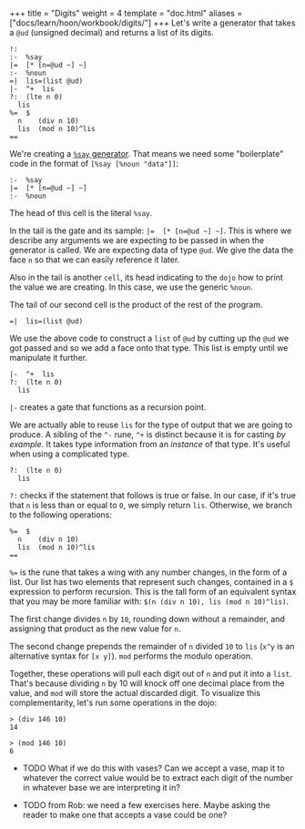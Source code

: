 +++
title = "Digits"
weight = 4
template = "doc.html"
aliases = ["docs/learn/hoon/workbook/digits/"]
+++
Let's write a generator that takes a `@ud` (unsigned decimal) and returns a list
of its digits.

```hoon
!:
:-  %say
|=  [* [n=@ud ~] ~]
:-  %noun
=|  lis=(list @ud)
|-  ^+  lis
?:  (lte n 0)
  lis
%=  $
  n    (div n 10)
  lis  (mod n 10)^lis
==
```

We're creating a [`%say` generator](@/docs/tutorials/hoon/generators.md). That means we
need some "boilerplate" code in the format of `[%say [%noun "data"]]`:

```hoon
:-  %say
|=  [* [n=@ud ~] ~]
:-  %noun
```

The head of this cell is the literal `%say`.

In the tail is the gate and its sample: `|=  [* [n=@ud ~] ~]`. This is
where we describe any arguments we are expecting to be passed in when the
generator is called. We are expecting data of type `@ud`. We give the data the
face `n` so that we can easily reference it later.

Also in the tail is another `cell`, its head indicating to the `dojo` how to
print the value we are creating. In this case, we use the generic `%noun`.

The tail of our second cell is the product of the rest of the program.

```hoon
=|  lis=(list @ud)
```

We use the above code to construct a `list` of `@ud` by cutting up the `@ud` we
got passed and so we add a face onto that type. This list is empty until we
manipulate it further.

```hoon
|-  ^+  lis
?:  (lte n 0)
  lis
```

`|-` creates a gate that functions as a recursion point.

We are actually able to reuse `lis` for the type of output that we are going
to produce. A sibling of the `^-` rune, `^+` is distinct because it is for
casting _by example_. It takes type information from an _instance_ of that type.
It's useful when using a complicated type.

```hoon
?:  (lte n 0)
  lis
```

`?:` checks if the statement that follows is true or false. In our case, if it's
true that `n` is less than or equal to `0`, we simply return `lis`. Otherwise,
we branch to the following operations:

```hoon
%=  $
  n    (div n 10)
  lis  (mod n 10)^lis
==
```

`%=` is the rune that takes a wing with any number changes, in the
form of a list. Our list has two elements that represent such changes, contained
in a `$` expression to perform recursion. This is the tall form of an equivalent
syntax that you may be more familiar with:
`$(n (div n 10), lis (mod n 10)^lis)`.

The first change divides `n` by `10`, rounding down without a remainder, and
assigning that product as the new value for `n`.

The second change prepends the remainder of `n` divided `10` to `lis` (`x^y` is
an alternative syntax for `[x y]`). `mod` performs the modulo operation.

Together, these operations will pull each digit out of `n` and put it into a
`list`. That's because dividing `n` by 10 will knock off one decimal place from
the value, and `mod` will store the actual discarded digit. To visualize this
complementarity, let's run some operations in the dojo:

```hoon
> (div 146 10)
14

> (mod 146 10)
6
```

* TODO What if we do this with vases? Can we accept a vase, map it to whatever
the correct value would be to extract each digit of the number in whatever base
we are interpreting it in?

* TODO from Rob: we need a few exercises here. Maybe asking the reader to
make one that accepts a vase could be one?
